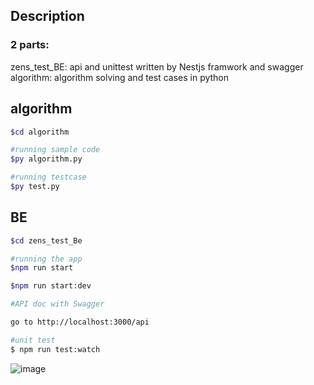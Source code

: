 ## Description

<h3>2 parts: </h3>
    <div>zens_test_BE: api and unittest written by Nestjs framwork and swagger</div>
    <div>algorithm: algorithm solving and test cases in python</div>




## algorithm
```bash
$cd algorithm

#running sample code
$py algorithm.py

#running testcase
$py test.py
```
## BE

```bash
$cd zens_test_Be

#running the app 
$npm run start

$npm run start:dev

#API doc with Swagger 

go to http://localhost:3000/api

#unit test
$ npm run test:watch

```
![image](https://user-images.githubusercontent.com/54878619/224483683-e8eef351-0927-4bf5-a36b-aead29252168.png)

